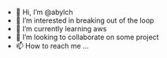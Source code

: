 - 👋 Hi, I’m @abylch
- 👀 I’m interested in breaking out of the loop
- 🌱 I’m currently learning aws
- 💞️ I’m looking to collaborate on some project
- 📫 How to reach me ...

<!---
abylch/abylch is a ✨ special ✨ repository because its `README.md` (this file) appears on your GitHub profile.
You can click the Preview link to take a look at your changes.
--->
